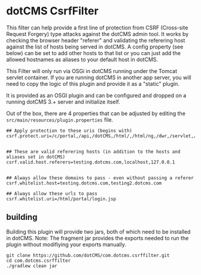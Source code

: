 # dotCMS CsrfFilter

This filter can help provide a first line of protection from CSRF (Cross-site Request Forgery) type attacks against the dotCMS admin tool.  It works by checking the browser header "referer" and validating the referering host against the list of hosts being served in dotCMS. A config property (see below) can be set to add other hosts to that list or you can just add the allowed hostnames as aliases to your default host in dotCMS.

This Filter will only run via OSGi in dotCMS running under the Tomcat servlet container.  If you are running dotCMS in another app server, you will need to copy the logic of this plugin and provide it as a "static" plugin. 

It is provided as an OSGI plugin and can be configured and dropped on a running dotCMS 3.+ server and initialize itself.  

Out of the box, there are 4 properties that can be adjusted by editing the `src/main/resources/plugin.properties` file.

```properties
## Apply protection to these uris (begins with)
csrf.protect.uri=/c/portal,/api,/dotCMS,/html/,/html/ng,/dwr,/servlet,/DotAjaxDirector,/dotScheduledJobs,/dotTailLogServlet,/categoriesServlet,/JSONTags


## These are valid referering hosts (in addition to the hosts and aliases set in dotCMS)
csrf.valid.host.referers=testing.dotcms.com,localhost,127.0.0.1


## Always allow these domains to pass - even without passing a referer
csrf.whitelist.host=testing.dotcms.com,testing2.dotcms.com

## Always allow these urls to pass
csrf.whitelist.uri=/html/portal/login.jsp

```

## building
Building this plugin will provide two jars, both of which need to be installed in dotCMS.  Note: The fragment jar provides the exports needed to run the plugin without modifiying your exports manually.


```shell
git clone https://github.com/dotCMS/com.dotcms.csrffilter.git
cd com.dotcms.csrffilter
./gradlew clean jar
```


